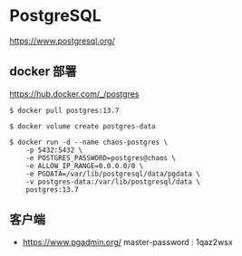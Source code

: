 # PostgreSQL

<https://www.postgresql.org/>

## docker 部署

<https://hub.docker.com/_/postgres>

```shell
$ docker pull postgres:13.7

$ docker volume create postgres-data

$ docker run -d --name chaos-postgres \
	-p 5432:5432 \
	-e POSTGRES_PASSWORD=postgres@chaos \
	-e ALLOW_IP_RANGE=0.0.0.0/0 \
	-e PGDATA=/var/lib/postgresql/data/pgdata \
	-v postgres-data:/var/lib/postgresql/data \
	postgres:13.7
```

## 客户端

- <https://www.pgadmin.org/>  master-password : 1qaz2wsx